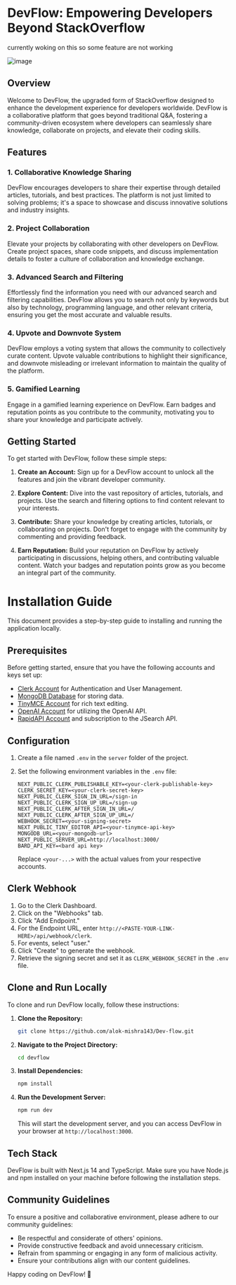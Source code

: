 # DevFlow: Empowering Developers Beyond StackOverflow


currently woking on this so some feature are not working 


![image](https://github.com/alok-mishra143/Dev-flow/assets/100504874/4b549597-c6cd-4f80-bff5-c843cbf8988e)


## Overview

Welcome to DevFlow, the upgraded form of StackOverflow designed to enhance the development experience for developers worldwide. DevFlow is a collaborative platform that goes beyond traditional Q&A, fostering a community-driven ecosystem where developers can seamlessly share knowledge, collaborate on projects, and elevate their coding skills.

## Features

### 1. **Collaborative Knowledge Sharing**

DevFlow encourages developers to share their expertise through detailed articles, tutorials, and best practices. The platform is not just limited to solving problems; it's a space to showcase and discuss innovative solutions and industry insights.

### 2. **Project Collaboration**

Elevate your projects by collaborating with other developers on DevFlow. Create project spaces, share code snippets, and discuss implementation details to foster a culture of collaboration and knowledge exchange.

### 3. **Advanced Search and Filtering**

Effortlessly find the information you need with our advanced search and filtering capabilities. DevFlow allows you to search not only by keywords but also by technology, programming language, and other relevant criteria, ensuring you get the most accurate and valuable results.

### 4. **Upvote and Downvote System**

DevFlow employs a voting system that allows the community to collectively curate content. Upvote valuable contributions to highlight their significance, and downvote misleading or irrelevant information to maintain the quality of the platform.

### 5. **Gamified Learning**

Engage in a gamified learning experience on DevFlow. Earn badges and reputation points as you contribute to the community, motivating you to share your knowledge and participate actively.

## Getting Started

To get started with DevFlow, follow these simple steps:

1. **Create an Account:** Sign up for a DevFlow account to unlock all the features and join the vibrant developer community.

2. **Explore Content:** Dive into the vast repository of articles, tutorials, and projects. Use the search and filtering options to find content relevant to your interests.

3. **Contribute:** Share your knowledge by creating articles, tutorials, or collaborating on projects. Don't forget to engage with the community by commenting and providing feedback.

4. **Earn Reputation:** Build your reputation on DevFlow by actively participating in discussions, helping others, and contributing valuable content. Watch your badges and reputation points grow as you become an integral part of the community.

##

# Installation Guide

This document provides a step-by-step guide to installing and running the application locally.

## Prerequisites

Before getting started, ensure that you have the following accounts and keys set up:

- [Clerk Account](https://clerk.dev/) for Authentication and User Management.
- [MongoDB Database](https://www.mongodb.com/) for storing data.
- [TinyMCE Account](https://www.tiny.cloud/) for rich text editing.
- [OpenAI Account](https://beta.openai.com/signup/) for utilizing the OpenAI API.
- [RapidAPI Account](https://rapidapi.com/) and subscription to the JSearch API.

## Configuration

1. Create a file named `.env` in the `server` folder of the project.
2. Set the following environment variables in the `.env` file:

    ```env
    NEXT_PUBLIC_CLERK_PUBLISHABLE_KEY=<your-clerk-publishable-key>
    CLERK_SECRET_KEY=<your-clerk-secret-key>
    NEXT_PUBLIC_CLERK_SIGN_IN_URL=/sign-in
    NEXT_PUBLIC_CLERK_SIGN_UP_URL=/sign-up
    NEXT_PUBLIC_CLERK_AFTER_SIGN_IN_URL=/
    NEXT_PUBLIC_CLERK_AFTER_SIGN_UP_URL=/
    WEBHOOK_SECRET=<your-signing-secret>
    NEXT_PUBLIC_TINY_EDITOR_API=<your-tinymce-api-key>
    MONGODB_URL=<your-mongodb-url>
    NEXT_PUBLIC_SERVER_URL=http://localhost:3000/
    BARD_API_KEY=<bard api key>
    ```

   Replace `<your-...>` with the actual values from your respective accounts.

## Clerk Webhook

1. Go to the Clerk Dashboard.
2. Click on the "Webhooks" tab.
3. Click "Add Endpoint."
4. For the Endpoint URL, enter `http://<PASTE-YOUR-LINK-HERE>/api/webhook/clerk`.
5. For events, select "user."
6. Click "Create" to generate the webhook.
7. Retrieve the signing secret and set it as `CLERK_WEBHOOK_SECRET` in the `.env` file.



## Clone and Run Locally

To clone and run DevFlow locally, follow these instructions:

1. **Clone the Repository:**
   ```bash
   git clone https://github.com/alok-mishra143/Dev-flow.git
   ```

2. **Navigate to the Project Directory:**
   ```bash
   cd devflow
   ```

3. **Install Dependencies:**
   ```bash
   npm install
   ```

4. **Run the Development Server:**
   ```bash
   npm run dev
   ```

   This will start the development server, and you can access DevFlow in your browser at `http://localhost:3000`.

## Tech Stack

DevFlow is built with Next.js 14 and TypeScript. Make sure you have Node.js and npm installed on your machine before following the installation steps.

## Community Guidelines

To ensure a positive and collaborative environment, please adhere to our community guidelines:

- Be respectful and considerate of others' opinions.
- Provide constructive feedback and avoid unnecessary criticism.
- Refrain from spamming or engaging in any form of malicious activity.
- Ensure your contributions align with our content guidelines.



Happy coding on DevFlow! 🚀
